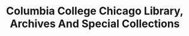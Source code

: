 ---
layout: repo
title: "Columbia College Chicago Library, Archives And Special Collections"
id: 15348
permalink: repos/15348/
---